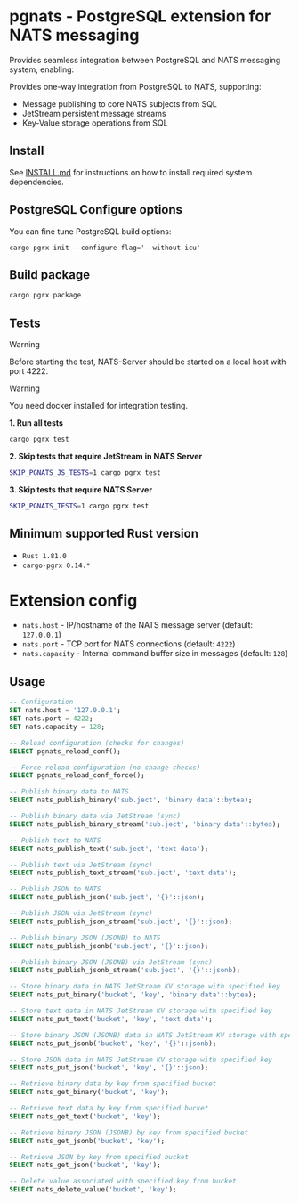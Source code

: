 # pgnats - PostgreSQL extension for NATS messaging

Provides seamless integration between PostgreSQL and NATS messaging system,
enabling:

Provides one-way integration from PostgreSQL to NATS, supporting:
- Message publishing to core NATS subjects from SQL
- JetStream persistent message streams
- Key-Value storage operations from SQL

## Install

See [INSTALL.md](INSTALL.md) for instructions on how to install required system dependencies.

## PostgreSQL Configure options

You can fine tune PostgreSQL build options:

```
cargo pgrx init --configure-flag='--without-icu'
```

## Build package

```sh
cargo pgrx package
```

## Tests

> [!WARNING]
> Before starting the test, NATS-Server should be started on a local host with port 4222.

> [!WARNING]
> You need docker installed for integration testing.

**1. Run all tests**
```sh
cargo pgrx test
```

**2. Skip tests that require JetStream in NATS Server**
```sh
SKIP_PGNATS_JS_TESTS=1 cargo pgrx test
```

**3. Skip tests that require NATS Server**
```sh
SKIP_PGNATS_TESTS=1 cargo pgrx test
```

## Minimum supported Rust version

- `Rust 1.81.0`
- `cargo-pgrx 0.14.*`

# Extension config

- `nats.host` - IP/hostname of the NATS message server (default: `127.0.0.1`)
- `nats.port` - TCP port for NATS connections (default: `4222`)
- `nats.capacity` - Internal command buffer size in messages (default: `128`)

## Usage

```sql
-- Configuration
SET nats.host = '127.0.0.1';
SET nats.port = 4222;
SET nats.capacity = 128;

-- Reload configuration (checks for changes)
SELECT pgnats_reload_conf();

-- Force reload configuration (no change checks)
SELECT pgnats_reload_conf_force();

-- Publish binary data to NATS
SELECT nats_publish_binary('sub.ject', 'binary data'::bytea);

-- Publish binary data via JetStream (sync)
SELECT nats_publish_binary_stream('sub.ject', 'binary data'::bytea);

-- Publish text to NATS
SELECT nats_publish_text('sub.ject', 'text data');

-- Publish text via JetStream (sync)
SELECT nats_publish_text_stream('sub.ject', 'text data');

-- Publish JSON to NATS
SELECT nats_publish_json('sub.ject', '{}'::json);

-- Publish JSON via JetStream (sync)
SELECT nats_publish_json_stream('sub.ject', '{}'::json);

-- Publish binary JSON (JSONB) to NATS
SELECT nats_publish_jsonb('sub.ject', '{}'::json);

-- Publish binary JSON (JSONB) via JetStream (sync)
SELECT nats_publish_jsonb_stream('sub.ject', '{}'::jsonb);

-- Store binary data in NATS JetStream KV storage with specified key
SELECT nats_put_binary('bucket', 'key', 'binary data'::bytea);

-- Store text data in NATS JetStream KV storage with specified key
SELECT nats_put_text('bucket', 'key', 'text data');

-- Store binary JSON (JSONB) data in NATS JetStream KV storage with specified key
SELECT nats_put_jsonb('bucket', 'key', '{}'::jsonb);

-- Store JSON data in NATS JetStream KV storage with specified key
SELECT nats_put_json('bucket', 'key', '{}'::json);

-- Retrieve binary data by key from specified bucket
SELECT nats_get_binary('bucket', 'key');

-- Retrieve text data by key from specified bucket
SELECT nats_get_text('bucket', 'key');

-- Retrieve binary JSON (JSONB) by key from specified bucket
SELECT nats_get_jsonb('bucket', 'key');

-- Retrieve JSON by key from specified bucket
SELECT nats_get_json('bucket', 'key');

-- Delete value associated with specified key from bucket
SELECT nats_delete_value('bucket', 'key');
```
